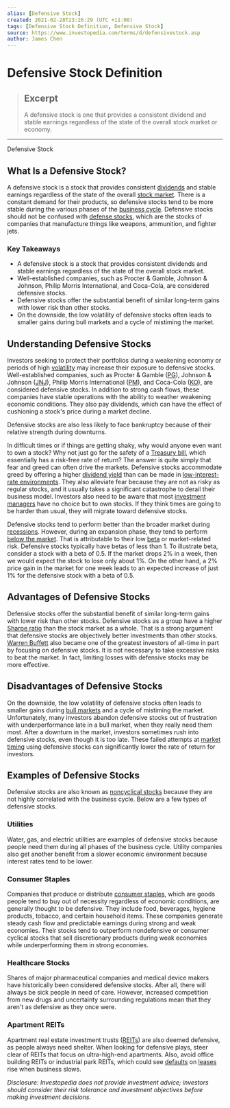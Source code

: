 ```yaml
---
alias: [Defensive Stock]
created: 2021-02-28T23:26:29 (UTC +11:00)
tags: [Defensive Stock Definition, Defensive Stock]
source: https://www.investopedia.com/terms/d/defensivestock.asp
author: James Chen
---
```


# Defensive Stock Definition

> ## Excerpt
> A defensive stock is one that provides a consistent dividend and stable earnings regardless of the state of the overall stock market or economy.

---

Defensive Stock
## What Is a Defensive Stock?

A defensive stock is a stock that provides consistent [dividends](https://www.investopedia.com/terms/d/dividend.asp) and stable earnings regardless of the state of the overall [stock market](https://www.investopedia.com/terms/s/stockmarket.asp). There is a constant demand for their products, so defensive stocks tend to be more stable during the various phases of the [business cycle](https://www.investopedia.com/terms/b/businesscycle.asp). Defensive stocks should not be confused with [defense stocks](https://www.investopedia.com/news/us-defense-stocks-could-rally-year-end/), which are the stocks of companies that manufacture things like weapons, ammunition, and fighter jets.

### Key Takeaways

-   A defensive stock is a stock that provides consistent dividends and stable earnings regardless of the state of the overall stock market.
-   Well-established companies, such as Procter & Gamble, Johnson & Johnson, Philip Morris International, and Coca-Cola, are considered defensive stocks.
-   Defensive stocks offer the substantial benefit of similar long-term gains with lower risk than other stocks.
-   On the downside, the low volatility of defensive stocks often leads to smaller gains during bull markets and a cycle of mistiming the market.

## Understanding Defensive Stocks

Investors seeking to protect their portfolios during a weakening economy or periods of high [volatility](https://www.investopedia.com/terms/v/volatility.asp) may increase their exposure to defensive stocks. Well-established companies, such as Procter & Gamble ([PG](https://www.investopedia.com/markets/quote?tvwidgetsymbol=PG)), Johnson & Johnson ([JNJ](https://www.investopedia.com/markets/quote?tvwidgetsymbol=jnj)), Philip Morris International ([PM](https://www.investopedia.com/markets/quote?tvwidgetsymbol=pm)), and Coca-Cola ([KO](https://www.investopedia.com/markets/quote?tvwidgetsymbol=ko)), are considered defensive stocks. In addition to strong cash flows, these companies have stable operations with the ability to weather weakening economic conditions. They also pay dividends, which can have the effect of cushioning a stock's price during a market decline.

Defensive stocks are also less likely to face bankruptcy because of their relative strength during downturns.

In difficult times or if things are getting shaky, why would anyone even want to own a stock? Why not just go for the safety of a [Treasury bill](https://www.investopedia.com/terms/t/treasurybill.asp), which essentially has a risk-free rate of return? The answer is quite simply that fear and greed can often drive the markets. Defensive stocks accommodate greed by offering a higher [dividend yield](https://www.investopedia.com/terms/d/dividendyield.asp) than can be made in [low-interest-rate environments](https://www.investopedia.com/terms/l/low-interest-rate-environment.asp). They also alleviate fear because they are not as risky as regular stocks, and it usually takes a significant catastrophe to derail their business model. Investors also need to be aware that most [investment managers](https://www.investopedia.com/terms/i/investment-manager.asp) have no choice but to own stocks. If they think times are going to be harder than usual, they will migrate toward defensive stocks.

Defensive stocks tend to perform better than the broader market during [recessions](https://www.investopedia.com/terms/r/recession.asp). However, during an expansion phase, they tend to perform [below the market](https://www.investopedia.com/terms/b/belowthemarket.asp). That is attributable to their low [beta](https://www.investopedia.com/terms/b/beta.asp) or market-related risk. Defensive stocks typically have betas of less than 1. To illustrate beta, consider a stock with a beta of 0.5. If the market drops 2% in a week, then we would expect the stock to lose only about 1%. On the other hand, a 2% price gain in the market for one week leads to an expected increase of just 1% for the defensive stock with a beta of 0.5.

## Advantages of Defensive Stocks

Defensive stocks offer the substantial benefit of similar long-term gains with lower risk than other stocks. Defensive stocks as a group have a higher [Sharpe ratio](https://www.investopedia.com/terms/s/sharperatio.asp) than the stock market as a whole. That is a strong argument that defensive stocks are objectively better investments than other stocks. [Warren Buffett](https://www.investopedia.com/articles/01/071801.asp) also became one of the greatest investors of all-time in part by focusing on defensive stocks. It is not necessary to take excessive risks to beat the market. In fact, limiting losses with defensive stocks may be more effective.

## Disadvantages of Defensive Stocks

On the downside, the low volatility of defensive stocks often leads to smaller gains during [bull markets](https://www.investopedia.com/terms/b/bullmarket.asp) and a cycle of mistiming the market. Unfortunately, many investors abandon defensive stocks out of frustration with underperformance late in a bull market, when they really need them most. After a downturn in the market, investors sometimes rush into defensive stocks, even though it is too late. These failed attempts at [market timing](https://www.investopedia.com/terms/m/markettiming.asp) using defensive stocks can significantly lower the rate of return for investors.

## Examples of Defensive Stocks

Defensive stocks are also known as [noncyclical stocks](https://www.investopedia.com/articles/00/082800.asp) because they are not highly correlated with the business cycle. Below are a few types of defensive stocks.

### Utilities

Water, gas, and electric utilities are examples of defensive stocks because people need them during all phases of the business cycle. Utility companies also get another benefit from a slower economic environment because interest rates tend to be lower.

### Consumer Staples

Companies that produce or distribute [consumer staples](https://www.investopedia.com/terms/c/consumerstaples.asp), which are goods people tend to buy out of necessity regardless of economic conditions, are generally thought to be defensive. They include food, beverages, hygiene products, tobacco, and certain household items. These companies generate steady cash flow and predictable earnings during strong and weak economies. Their stocks tend to outperform nondefensive or consumer cyclical stocks that sell discretionary products during weak economies while underperforming them in strong economies.

### Healthcare Stocks

Shares of major pharmaceutical companies and medical device makers have historically been considered defensive stocks. After all, there will always be sick people in need of care. However, increased competition from new drugs and uncertainty surrounding regulations mean that they aren't as defensive as they once were.

### Apartment REITs

Apartment real estate investment trusts ([REITs](https://www.investopedia.com/terms/r/reit.asp)) are also deemed defensive, as people always need shelter. When looking for defensive plays, steer clear of REITs that focus on ultra-high-end apartments. Also, avoid office building REITs or industrial park REITs, which could see [defaults](https://www.investopedia.com/terms/d/default2.asp) on [leases](https://www.investopedia.com/terms/l/lease.asp) rise when business slows.

_Disclosure: Investopedia does not provide investment advice; investors should consider their risk tolerance and investment objectives before making investment decisions._
